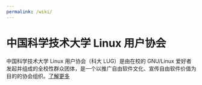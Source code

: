 ```yaml
---
permalink: /wiki/
---
```


# 中国科学技术大学 Linux 用户协会

中国科学技术大学 Linux 用户协会（科大 LUG）是由在校的 GNU/Linux 爱好者发起并组成的全校性群众团体，是一个以推广自由软件文化、宣传自由软件价值为目的的协会组织。[了解更多](intro.md)